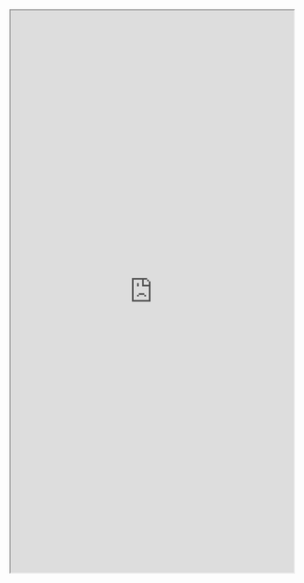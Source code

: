 <iframe src="https://nbviewer.jupyter.org/github/windmissing/programming_basics_for_ML/blob/master/jupyter/keras/compile/GradientTape.ipynb" width="100%" height="1000"></iframe>